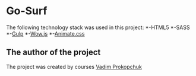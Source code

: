 Go-Surf
=============================

The following technology stack was used in this project: 
*-HTML5
*-SASS
*-[Gulp](https://gulpjs.com/)
*-[Wow.js](https://wowjs.uk/)
*-[Animate.css](https://animate.style/)

The author of the project
-----------
The project was created by courses [Vadim Prokopchuk](https://www.youtube.com/c/%D0%9E%D1%820%D0%B4%D0%BE1/channels)
